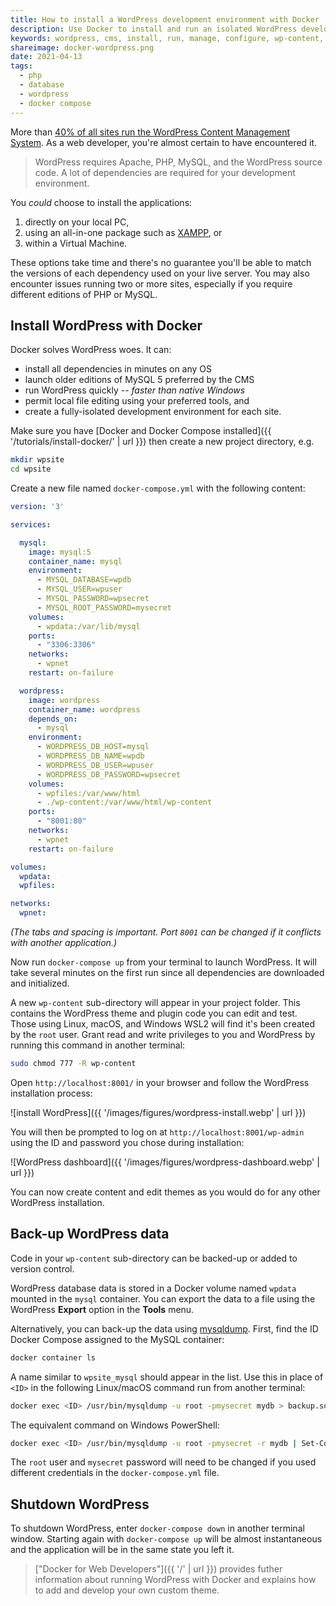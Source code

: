```yaml
---
title: How to install a WordPress development environment with Docker
description: Use Docker to install and run an isolated WordPress development environment in minutes.
keywords: wordpress, cms, install, run, manage, configure, wp-content, theme, plugins, develop
shareimage: docker-wordpress.png
date: 2021-04-13
tags:
  - php
  - database
  - wordpress
  - docker compose
---
```


More than [40% of all sites run the WordPress Content Management System](https://w3techs.com/technologies/details/cm-wordpress). As a web developer, you're almost certain to have encountered it.

> WordPress requires Apache, PHP, MySQL, and the WordPress source code. A lot of dependencies are required for your development environment.

You *could* choose to install the applications:

1. directly on your local PC,
1. using an all-in-one package such as [XAMPP](https://www.apachefriends.org/), or
1. within a Virtual Machine.

These options take time and there's no guarantee you'll be able to match the versions of each dependency used on your live server. You may also encounter issues running two or more sites, especially if you require different editions of PHP or MySQL.


## Install WordPress with Docker

Docker solves WordPress woes. It can:

* install all dependencies in minutes on any OS
* launch older editions of MySQL 5 preferred by the CMS
* run WordPress quickly -- *faster than native Windows*
* permit local file editing using your preferred tools, and
* create a fully-isolated development environment for each site.

Make sure you have [Docker and Docker Compose installed]({{ '/tutorials/install-docker/' | url }}) then create a new project directory, e.g.

```bash
mkdir wpsite
cd wpsite
```

Create a new file named `docker-compose.yml` with the following content:

```yml
version: '3'

services:

  mysql:
    image: mysql:5
    container_name: mysql
    environment:
      - MYSQL_DATABASE=wpdb
      - MYSQL_USER=wpuser
      - MYSQL_PASSWORD=wpsecret
      - MYSQL_ROOT_PASSWORD=mysecret
    volumes:
      - wpdata:/var/lib/mysql
    ports:
      - "3306:3306"
    networks:
      - wpnet
    restart: on-failure

  wordpress:
    image: wordpress
    container_name: wordpress
    depends_on:
      - mysql
    environment:
      - WORDPRESS_DB_HOST=mysql
      - WORDPRESS_DB_NAME=wpdb
      - WORDPRESS_DB_USER=wpuser
      - WORDPRESS_DB_PASSWORD=wpsecret
    volumes:
      - wpfiles:/var/www/html
      - ./wp-content:/var/www/html/wp-content
    ports:
      - "8001:80"
    networks:
      - wpnet
    restart: on-failure

volumes:
  wpdata:
  wpfiles:

networks:
  wpnet:
```

*(The tabs and spacing is important. Port `8001` can be changed if it conflicts with another application.)*

Now run `docker-compose up` from your terminal to launch WordPress. It will take several minutes on the first run since all dependencies are downloaded and initialized.

A new `wp-content` sub-directory will appear in your project folder. This contains the WordPress theme and plugin code you can edit and test. Those using Linux, macOS, and Windows WSL2 will find it's been created by the `root` user. Grant read and write privileges to you and WordPress by running this command in another terminal:

```bash
sudo chmod 777 -R wp-content
```

Open `http://localhost:8001/` in your browser and follow the WordPress installation process:

![install WordPress]({{ '/images/figures/wordpress-install.webp' | url }})

You will then be prompted to log on at `http://localhost:8001/wp-admin` using the ID and password you chose during installation:

![WordPress dashboard]({{ '/images/figures/wordpress-dashboard.webp' | url }})

You can now create content and edit themes as you would do for any other WordPress installation.


## Back-up WordPress data

Code in your `wp-content` sub-directory can be backed-up or added to version control.

WordPress database data is stored in a Docker volume named `wpdata` mounted in the `mysql` container. You can export the data to a file using the WordPress **Export** option in the **Tools** menu.

Alternatively, you can back-up the data using [mysqldump](https://dev.mysql.com/doc/refman/5.7/en/mysqldump.html). First, find the ID Docker Compose assigned to the MySQL container:

```bash
docker container ls
```

A name similar to `wpsite_mysql` should appear in the list. Use this in place of `<ID>` in the following Linux/macOS command run from another terminal:


```bash
docker exec <ID> /usr/bin/mysqldump -u root -pmysecret mydb > backup.sql
```

The equivalent command on Windows PowerShell:

```bash
docker exec <ID> /usr/bin/mysqldump -u root -pmysecret -r mydb | Set-Content backup.sql
```

The `root` user and `mysecret` password will need to be changed if you used different credentials in the `docker-compose.yml` file.


## Shutdown WordPress

To shutdown WordPress, enter `docker-compose down` in another terminal window. Starting again with `docker-compose up` will be almost instantaneous and the application will be in the same state you left it.

> ["Docker for Web Developers"]({{ '/' | url }}) provides futher information about running WordPress with Docker and explains how to add and develop your own custom theme.

